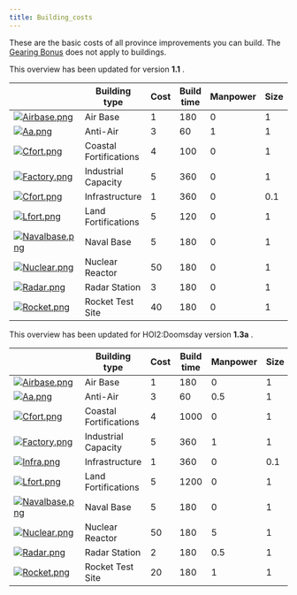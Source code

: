```yaml
---
title: Building_costs
---
```


These are the basic costs of all province improvements you can build. The [Gearing Bonus](/wiki/Gearing_Bonus "Gearing Bonus") does not apply to buildings.

This overview has been updated for version **1.1** .

|                                                                                                   | Building type          | Cost | Build time | Manpower | Size |
| ------------------------------------------------------------------------------------------------- | ---------------------- | ---- | ---------- | -------- | ---- |
| [![Airbase.png](/images/thumb/8/8a/Airbase.png/90px-Airbase.png)](/wiki/File:Airbase.png)         | Air Base               | 1    | 180        | 0        | 1    |
| [![Aa.png](/images/thumb/5/51/Aa.png/90px-Aa.png)](/wiki/File:Aa.png)                             | Anti-Air               | 3    | 60         | 1        | 1    |
| [![Cfort.png](/images/thumb/f/f5/Cfort.png/90px-Cfort.png)](/wiki/File:Cfort.png)                 | Coastal Fortifications | 4    | 100        | 0        | 1    |
| [![Factory.png](/images/thumb/a/a3/Factory.png/90px-Factory.png)](/wiki/File:Factory.png)         | Industrial Capacity    | 5    | 360        | 0        | 1    |
| [![Cfort.png](/images/thumb/f/f5/Cfort.png/90px-Cfort.png)](/wiki/File:Cfort.png)                 | Infrastructure         | 1    | 360        | 0        | 0.1  |
| [![Lfort.png](/images/thumb/5/5f/Lfort.png/90px-Lfort.png)](/wiki/File:Lfort.png)                 | Land Fortifications    | 5    | 120        | 0        | 1    |
| [![Navalbase.png](/images/thumb/e/eb/Navalbase.png/90px-Navalbase.png)](/wiki/File:Navalbase.png) | Naval Base             | 5    | 180        | 0        | 1    |
| [![Nuclear.png](/images/thumb/4/42/Nuclear.png/90px-Nuclear.png)](/wiki/File:Nuclear.png)         | Nuclear Reactor        | 50   | 180        | 0        | 1    |
| [![Radar.png](/images/thumb/4/46/Radar.png/90px-Radar.png)](/wiki/File:Radar.png)                 | Radar Station          | 3    | 180        | 0        | 1    |
| [![Rocket.png](/images/thumb/f/fb/Rocket.png/90px-Rocket.png)](/wiki/File:Rocket.png)             | Rocket Test Site       | 40   | 180        | 0        | 1    |

This overview has been updated for HOI2:Doomsday version **1.3a** .

|                                                                                                   | Building type          | Cost | Build time | Manpower | Size |
| ------------------------------------------------------------------------------------------------- | ---------------------- | ---- | ---------- | -------- | ---- |
| [![Airbase.png](/images/thumb/8/8a/Airbase.png/90px-Airbase.png)](/wiki/File:Airbase.png)         | Air Base               | 1    | 180        | 0        | 1    |
| [![Aa.png](/images/thumb/5/51/Aa.png/90px-Aa.png)](/wiki/File:Aa.png)                             | Anti-Air               | 3    | 60         | 0.5      | 1    |
| [![Cfort.png](/images/thumb/f/f5/Cfort.png/90px-Cfort.png)](/wiki/File:Cfort.png)                 | Coastal Fortifications | 4    | 1000       | 0        | 1    |
| [![Factory.png](/images/thumb/a/a3/Factory.png/90px-Factory.png)](/wiki/File:Factory.png)         | Industrial Capacity    | 5    | 360        | 1        | 1    |
| [![Infra.png](/images/thumb/9/90/Infra.png/90px-Infra.png)](/wiki/File:Infra.png)                 | Infrastructure         | 1    | 360        | 0        | 0.1  |
| [![Lfort.png](/images/thumb/5/5f/Lfort.png/90px-Lfort.png)](/wiki/File:Lfort.png)                 | Land Fortifications    | 5    | 1200       | 0        | 1    |
| [![Navalbase.png](/images/thumb/e/eb/Navalbase.png/90px-Navalbase.png)](/wiki/File:Navalbase.png) | Naval Base             | 5    | 180        | 0        | 1    |
| [![Nuclear.png](/images/thumb/4/42/Nuclear.png/90px-Nuclear.png)](/wiki/File:Nuclear.png)         | Nuclear Reactor        | 50   | 180        | 5        | 1    |
| [![Radar.png](/images/thumb/4/46/Radar.png/90px-Radar.png)](/wiki/File:Radar.png)                 | Radar Station          | 2    | 180        | 0.5      | 1    |
| [![Rocket.png](/images/thumb/f/fb/Rocket.png/90px-Rocket.png)](/wiki/File:Rocket.png)             | Rocket Test Site       | 20   | 180        | 1        | 1    |
